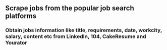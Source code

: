## Scrape jobs from the popular job search platforms
### Obtain jobs information like title, requirements, date, workcity, salary, content etc from LinkedIn, 104, CakeResume and Yourator
